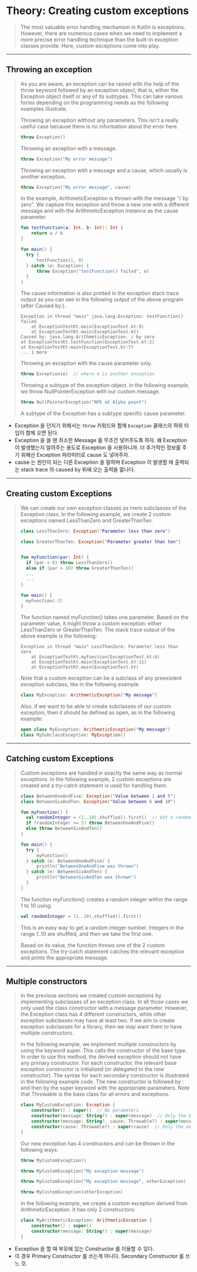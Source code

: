 # Theory: Creating custom exceptions

> The most valuable error handling mechanism in Kotlin is exceptions. However, there are numerous cases when we need to implement a more precise error handling technique than the built-in exception classes provide. Here, custom exceptions come into play.

***

## Throwing an exception

> As you are aware, an exception can be raised with the help of the throw keyword followed by an exception object, that is, either the Exception object itself or any of its subtypes. This can take various forms depending on the programming needs as the following examples illustrate.
>
> Throwing an exception without any parameters. This isn't a really useful case because there is no information about the error here.
> 
>````kotlin
> throw Exception()
> ````
>
> Throwing an exception with a message.
> 
> ````kotlin
> throw Exception("My error message")
> ````
> 
> Throwing an exception with a message and a cause, which usually is another exception.
> 
> ````kotlin
> throw Exception("My error message", cause)
> ````
> 
> In the example, ArithmeticException is thrown with the message "/ by zero". We capture this exception and throw a new one with a different message and with the ArithmeticException instance as the cause parameter.
>
> ````kotlin
> fun testFunction(a: Int, b: Int): Int {
>     return a / b
> }
> 
> fun main() {
>   try {
>       testFunction(1, 0)
>   } catch (e: Exception) {
>       throw Exception("testFunction() failed", e)
>   }
> }
> ````
> 
> The cause information is also printed in the exception stack trace output as you can see in the following output of the above program (after Caused by:).
>
> ```
> Exception in thread "main" java.lang.Exception: testFunction() failed
>     at ExceptionTestKt.main(ExceptionTest.kt:9)
>     at ExceptionTestKt.main(ExceptionTest.kt)
> Caused by: java.lang.ArithmeticException: / by zero
> at ExceptionTestKt.testFunction(ExceptionTest.kt:2)
> at ExceptionTestKt.main(ExceptionTest.kt:7)
> ... 1 more
> ```
> 
> Throwing an exception with the cause parameter only.
>
> ````kotlin
> throw Exception(e)  // where e is another exception
> ````
> 
> Throwing a subtype of the exception object. In the following example, we throw NullPointerException with our custom message.
> 
> ````kotlin
> throw NullPointerException("NPE at Alpha point")
> ````
> 
> A subtype of the Exception has a subtype specific cause parameter.

- Exception 을 던지기 위해서는 `throw` 키워드와 함께 `Exception` 클래스의 하위 타입이 함께 오면 된다.
- Exception 을 쓸 땐 최소한 Message 를 무조건 넣어주도록 하자. 왜 Exception 이 발생했는지 알려주는 용도로 Exception 을 사용하니까. 더 추가적인 정보를 주기 위해선 Exception 파라미터로 cause 도 넣어주자. 
- cause 는 원인이 되는 다른 Exception 을 말하며 Exception 이 발생할 때 출력되는 stack trace 의 caused by 뒤에 오는 출력을 맗나다.

***

## Creating custom Exceptions

> We can create our own exception classes as mere subclasses of the Exception class. In the following example, we create 2 custom exceptions named LessThanZero and GreaterThanTen.
>
> ```kotlin
> class LessThanZero: Exception("Parameter less than zero")
> 
> class GreaterThanTen: Exception("Parameter greater than ten")
> 
> 
> fun myFunction(par: Int) {
>   if (par < 0) throw LessThanZero()
>   else if (par > 10) throw GreaterThanTen()
>   ...
>   ...
> }
> 
> fun main() {
>   myFunction(-3)
> }
> ```
> 
> The function named myFunction() takes one parameter. Based on the parameter value, it might throw a custom exception: either LessThanZero or GreaterThanTen. The stack trace output of the above example is the following:
>
> ```
> Exception in thread "main" LessThanZero: Parameter less than zero
>     at ExceptionTestKt.myFunction(ExceptionTest.kt:6)
>     at ExceptionTestKt.main(ExceptionTest.kt:11)
>     at ExceptionTestKt.main(ExceptionTest.kt)
> ```
>
> Note that a custom exception can be a subclass of any preexistent exception subclass, like in the following example.
>
> ```kotlin
> class MyException: ArithmeticException("My message")
> ```
> 
> Also, if we want to be able to create subclasses of our custom exception, then it should be defined as open, as in the following example:
>
> ```kotlin
> open class MyException: ArithmeticException("My message")
> class MySubclassException: MyException()
> ```

***

## Catching custom Exceptions

> Custom exceptions are handled in exactly the same way as normal exceptions. In the following example, 2 custom exceptions are created and a try-catch statement is used for handling them.
>
> ```kotlin
> class BetweenOneAndFive: Exception("Value between 1 and 5")
> class BetweenSixAndTen: Exception("Value between 6 and 10")
> 
> fun myFunction() {
>   val randomInteger = (1..10).shuffled().first()  // Get a random integer between 1 and 10
>   if (randomInteger <= 5) throw BetweenOneAndFive()
>   else throw BetweenSixAndTen()
> }
> 
> fun main() {
>   try {
>       myFunction()
>   } catch (e: BetweenOneAndFive) {
>       println("BetweenOneAndFive was thrown")
>   } catch (e: BetweenSixAndTen) {
>       println("BetweenSixAndTen was thrown")
>   }
> }
> ```
> 
> The function myFunction() creates a random integer within the range 1 to 10 using:
>
> ```kotlin
> val randomInteger = (1..10).shuffled().first()
> ```
> 
> This is an easy way to get a random integer number. Integers in the range 1..10 are shuffled, and then we take the first one.
>
> Based on its value, the function throws one of the 2 custom exceptions. The try-catch statement catches the relevant exception and prints the appropriate message.

***

## Multiple constructors

> In the previous sections we created custom exceptions by implementing subclasses of an exception class. In all those cases we only used the class constructor with a message parameter. However, the Exception class has 4 different constructors, while other exception subclasses may have at least two. If we aim to create exception subclasses for a library, then we may want them to have multiple constructors.
> 
> In the following example, we implement multiple constructors by using the keyword super. This calls the constructor of the base type. In order to use this method, the derived exception should not have any primary constructor. For each constructor, the relevant base exception constructor is initialized (or delegated to the new constructor). The syntax for each secondary constructor is illustrated in the following example code. The new constructor is followed by : and then by the super keyword with the appropriate parameters. Note that Throwable is the base class for all errors and exceptions.
>
> ```kotlin
> class MyCustomException: Exception {
>     constructor() : super()  // No parameters
>     constructor(message: String?) : super(message)  // Only the String parameter
>     constructor(message: String?, cause: Throwable?) : super(message, cause) // Both parameters
>     constructor(cause: Throwable?) : super(cause)  // Only the exception parameter
> }
> ```
>
> Our new exception has 4 constructors and can be thrown in the following ways:
>
> ```kotlin
> throw MyCustomException()
> 
> throw MyCustomException("My exception message")
> 
> throw MyCustomException("My exception message", otherException)
> 
> throw MyCustomException(otherException)
> ```
> 
> In the following example, we create a custom exception derived from ArithmeticException. It has only 2 constructors:
>
> ```kotlin
> class MyArithmeticException: ArithmeticException {
>     constructor() : super()
>     constructor(message: String?) : super(message)
> }
> ```

- Exception 을 할 때 부모에 있는 Constructor 를 이용할 수 있다.
- 이 경우 Primary Constructor 를 쓰는게 아니다. Secondary Constructor 를 쓰느 것. 